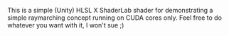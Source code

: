 This is a simple (Unity) HLSL X ShaderLab shader for demonstrating a simple raymarching concept running on CUDA cores only.
Feel free to do whatever you want with it, I won't sue ;)
